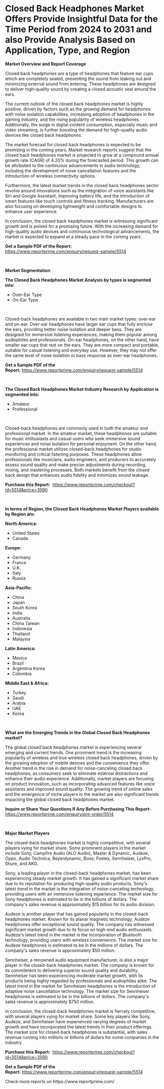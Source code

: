 <p><h1>Closed Back Headphones Market Offers Provide Insightful Data for the Time Period from 2024 to 2031 and also Provide Analysis Based on Application, Type, and Region</h1></p><p><strong>Market Overview and Report Coverage</strong></p>
<p><p>Closed back headphones are a type of headphones that feature ear cups which are completely sealed, preventing the sound from leaking out and minimizing external sound from entering. These headphones are designed to deliver high-quality sound by creating a closed acoustic seal around the ears.</p><p>The current outlook of the closed back headphones market is highly positive, driven by factors such as the growing demand for headphones with noise isolation capabilities, increasing adoption of headphones in the gaming industry, and the rising popularity of wireless headphones. Additionally, the surge in digital content consumption, especially music and video streaming, is further boosting the demand for high-quality audio devices like closed back headphones.</p><p>The market forecast for closed back headphones is expected to be promising in the coming years. Market research reports suggest that the closed back headphones market is projected to grow at a compound annual growth rate (CAGR) of 4.20% during the forecasted period. This growth can be attributed to the continuous advancements in audio technology, including the development of noise cancellation features and the introduction of wireless connectivity options.</p><p>Furthermore, the latest market trends in the closed back headphones sector revolve around innovations such as the integration of voice assistants like Siri and Google Assistant, improving battery life, and the introduction of smart features like touch controls and fitness tracking. Manufacturers are also focusing on developing lightweight and comfortable designs to enhance user experience.</p><p>In conclusion, the closed back headphones market is witnessing significant growth and is poised for a promising future. With the increasing demand for high-quality audio devices and continuous technological advancements, the market is expected to expand at a steady pace in the coming years.</p></p>
<p><strong>Get a Sample PDF of the Report:</strong> <a href="https://www.reportprime.com/enquiry/request-sample/5514">https://www.reportprime.com/enquiry/request-sample/5514</a></p>
<p>&nbsp;</p>
<p><strong>Market Segmentation</strong></p>
<p><strong>The Closed Back Headphones Market Analysis by types is segmented into:</strong></p>
<p><ul><li>Over-Ear Type</li><li>On-Ear Type</li></ul></p>
<p>&nbsp;</p>
<p><p>Closed-back headphones are available in two main market types: over-ear and on-ear. Over-ear headphones have larger ear cups that fully enclose the ears, providing better noise isolation and deeper bass. They are designed for immersive listening experiences, making them popular among audiophiles and professionals. On-ear headphones, on the other hand, have smaller ear cups that rest on the ears. They are more compact and portable, suitable for casual listening and everyday use. However, they may not offer the same level of noise isolation or bass response as over-ear headphones.</p></p>
<p><strong>Get a Sample PDF of the Report:</strong>&nbsp;<a href="https://www.reportprime.com/enquiry/request-sample/5514">https://www.reportprime.com/enquiry/request-sample/5514</a></p>
<p>&nbsp;</p>
<p><strong>The Closed Back Headphones Market Industry Research by Application is segmented into:</strong></p>
<p><ul><li>Amateur</li><li>Professional</li></ul></p>
<p>&nbsp;</p>
<p><p>Closed-back headphones are commonly used in both the amateur and professional market. In the amateur market, these headphones are suitable for music enthusiasts and casual users who seek immersive sound experiences and noise isolation for personal enjoyment. On the other hand, the professional market utilizes closed-back headphones for studio monitoring and critical listening purposes. These headphones allow professionals like musicians, audio engineers, and producers to accurately assess sound quality and make precise adjustments during recording, mixing, and mastering processes. Both markets benefit from the closed back design that enhances audio fidelity and minimizes sound leakage.</p></p>
<p><strong>Purchase this Report:</strong>&nbsp; <a href="https://www.reportprime.com/checkout?id=5514&price=3590">https://www.reportprime.com/checkout?id=5514&price=3590</a></p>
<p>&nbsp;</p>
<p><strong>In terms of Region, the Closed Back Headphones Market Players available by Region are:</strong></p>
<p>
    <p> <strong> North America: </strong>
        <ul>
            <li>United States</li>
            <li>Canada</li>
        </ul>
        </p> 
    <p> <strong> Europe: </strong>
        <ul>
            <li>Germany</li>
            <li>France</li>
            <li>U.K.</li>
            <li>Italy</li>
            <li>Russia</li>
        </ul>
        </p> 
    <p> <strong> Asia-Pacific: </strong>
        <ul>
            <li>China</li>
            <li>Japan</li>
            <li>South Korea</li>
            <li>India</li>
            <li>Australia</li>
            <li>China Taiwan</li>
            <li>Indonesia</li>
            <li>Thailand</li>
            <li>Malaysia</li>
        </ul>
        </p> 
    <p> <strong> Latin America: </strong>
        <ul>
            <li>Mexico</li>
            <li>Brazil</li>
            <li>Argentina Korea</li>
            <li>Colombia</li>
        </ul>
        </p> 
    <p> <strong> Middle East & Africa: </strong>
        <ul>
            <li>Turkey</li>
            <li>Saudi</li>
            <li>Arabia</li>
            <li>UAE</li>
            <li>Korea</li>
        </ul>
    </p>
    </p>
<p>&nbsp;</p>
<p><strong>What are the Emerging Trends in the Global Closed Back Headphones market?</strong></p>
<p><p>The global closed back headphones market is experiencing several emerging and current trends. One prominent trend is the increasing popularity of wireless and true wireless closed back headphones, driven by the growing adoption of mobile devices and the convenience they offer. Another trend is the rise in demand for noise-canceling closed back headphones, as consumers seek to eliminate external distractions and enhance their audio experience. Additionally, market players are focusing on product innovation, such as incorporating advanced features like voice assistants and improved sound quality. The growing trend of online sales and the emergence of niche players in the market are also significant trends impacting the global closed back headphones market.</p></p>
<p><strong>Inquire or Share Your Questions If Any Before Purchasing This Report</strong>- <a href="https://www.reportprime.com/enquiry/pre-order/5514">https://www.reportprime.com/enquiry/pre-order/5514</a></p>
<p>&nbsp;</p>
<p><strong>Major Market Players</strong></p>
<p><p>The closed-back headphones market is highly competitive, with several players vying for market share. Some prominent players in the market include Sony, Campfire Audio (ALO Audio), Master & Dynamic, Audeze, Oppo, Audio Technica, Beyerdynamic, Bose, Fostex, Sennheiser, LyxPro, Shure, and AKG.</p><p>Sony, a leading player in the closed-back headphones market, has been experiencing steady market growth. It has gained a significant market share due to its reputation for producing high-quality audio products. Sony's latest trend in the market is the integration of noise-canceling technology, providing users with an immersive listening experience. The market size for Sony headphones is estimated to be in the billions of dollars. The company's sales revenue is approximately $15 billion for its audio division.</p><p>Audeze is another player that has gained popularity in the closed-back headphones market. Known for its planar magnetic technology, Audeze headphones offer exceptional sound quality. The company has witnessed significant market growth due to its focus on high-end audio enthusiasts. Audeze's latest trend in the market is the incorporation of Bluetooth technology, providing users with wireless convenience. The market size for Audeze headphones is estimated to be in the millions of dollars. The company's sales revenue is approximately $50 million.</p><p>Sennheiser, a renowned audio equipment manufacturer, is also a major player in the closed-back headphones market. The company is known for its commitment to delivering superior sound quality and durability. Sennheiser has been experiencing moderate market growth, with its products being highly regarded by professionals and audiophiles alike. The latest trend in the market for Sennheiser headphones is the introduction of adaptive noise cancellation technology. The market size for Sennheiser headphones is estimated to be in the billions of dollars. The company's sales revenue is approximately $750 million.</p><p>In conclusion, the closed-back headphones market is fiercely competitive, with several players vying for market share. Some key players like Sony, Audeze, and Sennheiser have experienced varying degrees of market growth and have incorporated the latest trends in their product offerings. The market size for closed-back headphones is substantial, with sales revenue running into millions or billions of dollars for some companies in the industry.</p></p>
<p><strong>Purchase this Report:</strong>&nbsp;&nbsp;<a href="https://www.reportprime.com/checkout?id=5514&price=3590">https://www.reportprime.com/checkout?id=5514&price=3590</a></p>
<p></p>
<p><strong>Get a Sample PDF of the Report:</strong>&nbsp;<a href="https://www.reportprime.com/enquiry/request-sample/5514">https://www.reportprime.com/enquiry/request-sample/5514</a></p>
<p>Check more reports on https://www.reportprime.com/</p>
